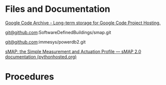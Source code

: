 # Files and Documentation

[Google Code Archive - Long-term storage for Google Code Project Hosting.](https://code.google.com/archive/p/smap-data/downloads)

git@github.com:SoftwareDefinedBuildings/smap.git

git@github.com:immesys/powerdb2.git



[sMAP: the Simple Measurement and Actuation Profile — sMAP 2.0 documentation (pythonhosted.org)](https://pythonhosted.org/Smap/en/2.0/index.html)

# Procedures

